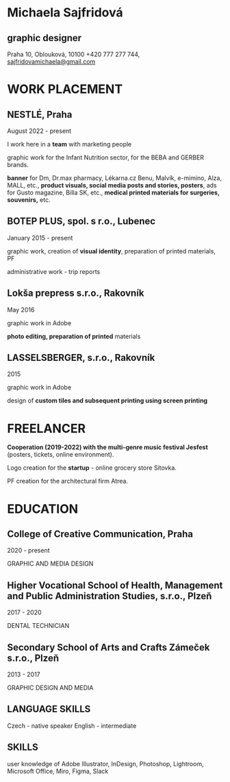 # Michaela Sajfridová
## graphic designer


Praha 10, Oblouková, 10100 
+420 777 277 744, sajfridovamichaela@gmail.com


# WORK PLACEMENT

## NESTLÉ, Praha

August  2022 - present

I work here in a **team** with marketing people

graphic work for the Infant Nutrition sector, for the BEBA and GERBER brands.

**banner** for Dm, Dr.max pharmacy, Lékarna.cz Benu, Malvík, e-mimino, Alza, MALL, etc., **product visuals, social media posts and stories, posters**, ads for Gusto magazine, Billa SK, etc., **medical printed materials for surgeries, souvenirs,** etc. 

## BOTEP PLUS, spol. s r.o., Lubenec
January 2015 - present

graphic work, creation of **visual identity**, preparation of printed materials, PF

administrative work - trip reports 

## Lokša prepress s.r.o., Rakovník
May 2016 

graphic work in Adobe

**photo editing, preparation of printed** materials

## LASSELSBERGER, s.r.o., Rakovník
2015

graphic work in Adobe

design of **custom tiles and subsequent printing using screen printing**

# FREELANCER
**Cooperation (2019-2022) with the multi-genre music festival Jesfest** (posters, tickets, online environment).

Logo creation for the **startup** - online grocery store Sítovka.

PF creation for the architectural firm Atrea.

# EDUCATION
## College of Creative Communication, Praha
2020 - present

GRAPHIC AND MEDIA DESIGN

## Higher Vocational School of Health, Management and Public Administration Studies, s.r.o., Plzeň
2017 - 2020

DENTAL TECHNICIAN

## Secondary School of Arts and Crafts Zámeček s.r.o., Plzeň
2013 - 2017

GRAPHIC DESIGN AND MEDIA

## LANGUAGE SKILLS 
Czech - native speaker
English - intermediate 


## SKILLS
user knowledge of Adobe Illustrator, InDesign, Photoshop, Lightroom, Microsoft Office, Miro, Figma, Slack



